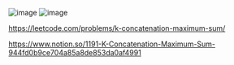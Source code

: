![image](https://user-images.githubusercontent.com/84365977/189304427-04d06c30-86af-4b78-b187-3b1105b0e90d.png)
![image](https://user-images.githubusercontent.com/84365977/189304477-15bf41b9-ea8d-42ee-b065-3da5c0dd4e02.png)

https://leetcode.com/problems/k-concatenation-maximum-sum/

https://www.notion.so/1191-K-Concatenation-Maximum-Sum-944fd0b9ce704a85a8de853da0af4991
